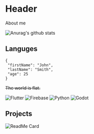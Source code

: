 # Header

About me


![Anurag's github stats](https://github-readme-stats.vercel.app/api?username=PrimalCat-Real&show_icons=true&theme=prussian) 


## Languges


 ```
{
  "firstName": "John",
  "lastName": "Smith",
  "age": 25
}
``` 
~~The world is flat.~~

![Flutter](https://img.shields.io/badge/-Flutter-090909?style=for-the-badge&logo=flutter&logoColor=47C5FB)
![Firebase](https://img.shields.io/badge/-Firebase-090909?style=for-the-badge&logo=firebase&logoColor=F8C52C)
![Python](https://img.shields.io/badge/-Dart-090909?style=for-the-badge&logo=python&logoColor=773EA4)
![Godot](https://img.shields.io/badge/-Dart-090909?style=for-the-badge&logo=godot&logoColor=773EA4)


## Projects

![ReadMe Card](https://github-readme-stats.vercel.app/api/pin/?username=anuraghazra&repo=github-readme-stats&theme=prussian)


